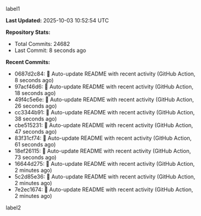 
label1 
<!-- ACTIVITY_START -->
**Last Updated:** 2025-10-03 10:52:54 UTC

**Repository Stats:**
- Total Commits: 24682
- Last Commit: 8 seconds ago

**Recent Commits:**
- 0687d2c84: 🤖 Auto-update README with recent activity (GitHub Action, 8 seconds ago)
- 97acf46d6: 🤖 Auto-update README with recent activity (GitHub Action, 18 seconds ago)
- 49f4c5e6e: 🤖 Auto-update README with recent activity (GitHub Action, 26 seconds ago)
- cc3344b91: 🤖 Auto-update README with recent activity (GitHub Action, 38 seconds ago)
- cbe515231: 🤖 Auto-update README with recent activity (GitHub Action, 47 seconds ago)
- 83f31cf74: 🤖 Auto-update README with recent activity (GitHub Action, 61 seconds ago)
- 18ef26115: 🤖 Auto-update README with recent activity (GitHub Action, 73 seconds ago)
- 16644d275: 🤖 Auto-update README with recent activity (GitHub Action, 2 minutes ago)
- 5c2d85e36: 🤖 Auto-update README with recent activity (GitHub Action, 2 minutes ago)
- 7e2ec1674: 🤖 Auto-update README with recent activity (GitHub Action, 2 minutes ago)
<!-- ACTIVITY_END -->

label2
